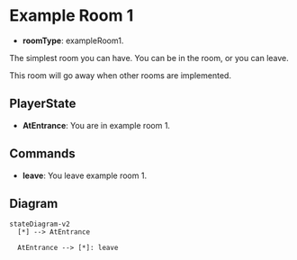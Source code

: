 # Example Room 1

- **roomType**: exampleRoom1.

The simplest room you can have. You can be in the room, or you can leave.

This room will go away when other rooms are implemented.

## PlayerState

- **AtEntrance**: You are in example room 1.

## Commands

- **leave**: You leave example room 1.

## Diagram

```mermaid
stateDiagram-v2
  [*] --> AtEntrance

  AtEntrance --> [*]: leave
```
